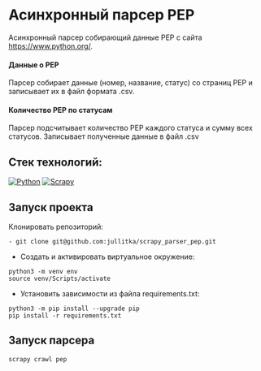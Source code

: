# Асинхронный парсер PEP

Асинхронный парсер собирающий данные PEP с сайта https://www.python.org/.

#### Данные о PEP
Парсер собирает данные (номер, название, статус) со страниц PEP и записывает их в файл формата .csv.

#### Количество PEP по статусам
Парсер подсчитывает количество PEP каждого статуса и сумму всех статусов.
Записывает полученные данные в файл .csv
## Стек технологий:
[![Python](https://img.shields.io/badge/-Python-464646?style=flat-square&logo=Python)](https://www.python.org/)
[![Scrapy](https://img.shields.io/badge/-Scrapy-464646?logo=Scrapy)](https://docs.scrapy.org/en/latest/)

## Запуск проекта
Клонировать репозиторий:
```
- git clone git@github.com:jullitka/scrapy_parser_pep.git
```
- Создать и активировать виртуальное окружение:
```
python3 -m venv env
source venv/Scripts/activate
```
- Установить зависимости из файла requirements.txt:
```
python3 -m pip install --upgrade pip
pip install -r requirements.txt
```
## Запуск парсера
```
scrapy crawl pep
```

